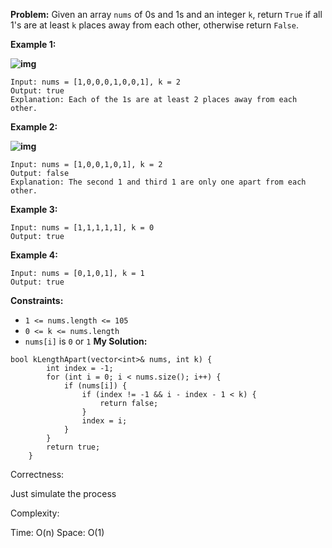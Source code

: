 **Problem:**
Given an array `nums` of 0s and 1s and an integer `k`, return `True` if all 1's are at least `k` places away from each other, otherwise return `False`.

 

**Example 1:**

**![img](https://assets.leetcode.com/uploads/2020/04/15/sample_1_1791.png)**

```
Input: nums = [1,0,0,0,1,0,0,1], k = 2
Output: true
Explanation: Each of the 1s are at least 2 places away from each other.
```

**Example 2:**

**![img](https://assets.leetcode.com/uploads/2020/04/15/sample_2_1791.png)**

```
Input: nums = [1,0,0,1,0,1], k = 2
Output: false
Explanation: The second 1 and third 1 are only one apart from each other.
```

**Example 3:**

```
Input: nums = [1,1,1,1,1], k = 0
Output: true
```

**Example 4:**

```
Input: nums = [0,1,0,1], k = 1
Output: true
```

 

**Constraints:**

- `1 <= nums.length <= 105`
- `0 <= k <= nums.length`
- `nums[i]` is `0` or `1`
**My Solution:**
```
bool kLengthApart(vector<int>& nums, int k) {
        int index = -1;
        for (int i = 0; i < nums.size(); i++) {
            if (nums[i]) {
                if (index != -1 && i - index - 1 < k) {
                    return false;
                }
                index = i;
            }
        }
        return true;
    }
```
Correctness:

Just simulate the process

Complexity:

Time: O(n)
Space: O(1)
